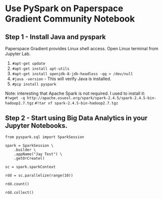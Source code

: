 # Use PySpark on Paperspace Gradient Community Notebook
## Step 1 - Install Java and pyspark
Paperspace Gradient provides Linux shell access. Open Linux terminal from Jupyter Lab. 
1. `#apt-get update`
2. `#apt-get install apt-utils`
3. `#apt-get install openjdk-8-jdk-headless -qq > /dev/null`
4. `#java -version` -  This will verify Java is installed.
5. `#pip install pyspark`

Note: interesting that Apache Spark is not required. I used to install it:
`#!wget -q http://apache.osuosl.org/spark/spark-2.4.5/spark-2.4.5-bin-hadoop2.7.tgz`
`#!tar xf spark-2.4.5-bin-hadoop2.7.tgz`

## Step 2 - Start using Big Data Analytics in your Jupyter Notebooks.
```
from pyspark.sql import SparkSession

spark = SparkSession \
    .builder \
    .appName("Jay Test") \
    .getOrCreate()
    
sc = spark.sparkContext

rdd = sc.parallelize(range(10))

rdd.count()

rdd.collect()
```

